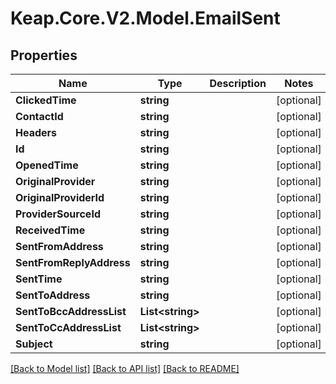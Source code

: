 # Keap.Core.V2.Model.EmailSent

## Properties

Name | Type | Description | Notes
------------ | ------------- | ------------- | -------------
**ClickedTime** | **string** |  | [optional] 
**ContactId** | **string** |  | [optional] 
**Headers** | **string** |  | [optional] 
**Id** | **string** |  | [optional] 
**OpenedTime** | **string** |  | [optional] 
**OriginalProvider** | **string** |  | [optional] 
**OriginalProviderId** | **string** |  | [optional] 
**ProviderSourceId** | **string** |  | [optional] 
**ReceivedTime** | **string** |  | [optional] 
**SentFromAddress** | **string** |  | [optional] 
**SentFromReplyAddress** | **string** |  | [optional] 
**SentTime** | **string** |  | [optional] 
**SentToAddress** | **string** |  | [optional] 
**SentToBccAddressList** | **List&lt;string&gt;** |  | [optional] 
**SentToCcAddressList** | **List&lt;string&gt;** |  | [optional] 
**Subject** | **string** |  | [optional] 

[[Back to Model list]](../README.md#documentation-for-models) [[Back to API list]](../README.md#documentation-for-api-endpoints) [[Back to README]](../README.md)

